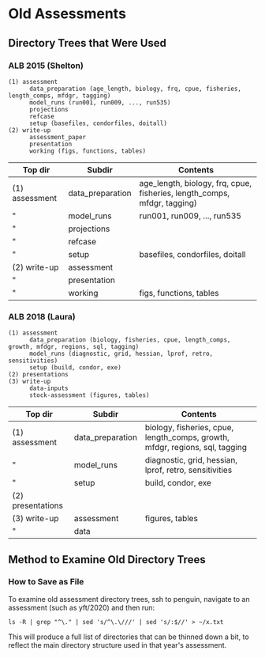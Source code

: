 # Old Assessments

## Directory Trees that Were Used

### ALB 2015 (Shelton)

```
(1) assessment
      data_preparation (age_length, biology, frq, cpue, fisheries, length_comps, mfdgr, tagging)
      model_runs (run001, run009, ..., run535)
      projections
      refcase
      setup (basefiles, condorfiles, doitall)
(2) write-up
      assessment_paper
      presentation
      working (figs, functions, tables)
```

Top dir        | Subdir           | Contents
-------------- | ---------------- | ------------------------------------------------------------------------
(1) assessment | data_preparation | age_length, biology, frq, cpue, fisheries, length_comps, mfdgr, tagging)
"              | model_runs       | run001, run009, ..., run535
"              | projections      |
"              | refcase          |
"              | setup            | basefiles, condorfiles, doitall
(2) write-up   | assessment       |
"              | presentation     |
"              | working          | figs, functions, tables

### ALB 2018 (Laura)

```
(1) assessment
      data_preparation (biology, fisheries, cpue, length_comps, growth, mfdgr, regions, sql, tagging)
      model_runs (diagnostic, grid, hessian, lprof, retro, sensitivities)
      setup (build, condor, exe)
(2) presentations
(3) write-up
      data-inputs
      stock-assessment (figures, tables)
```

Top dir           | Subdir           | Contents
----------------- | ---------------- | ----------------------------------------------------------------------------
(1) assessment    | data_preparation | biology, fisheries, cpue, length_comps, growth, mfdgr, regions, sql, tagging
"                 | model_runs       | diagnostic, grid, hessian, lprof, retro, sensitivities
"                 | setup            | build, condor, exe
(2) presentations |                  |
(3) write-up      | assessment       | figures, tables
"                 | data             |

## Method to Examine Old Directory Trees

### How to Save as File

To examine old assessment directory trees, ssh to penguin, navigate to an
assessment (such as yft/2020) and then run:

```
ls -R | grep "^\." | sed 's/^\.\///' | sed 's/:$//' > ~/x.txt
```

This will produce a full list of directories that can be thinned down a bit, to
reflect the main directory structure used in that year's assessment.
